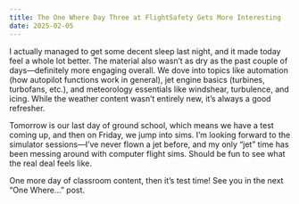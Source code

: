 ```yaml
---
title: The One Where Day Three at FlightSafety Gets More Interesting
date: 2025-02-05
---
```

I actually managed to get some decent sleep last night, and it made today feel a whole lot better. The material also wasn’t as dry as the past couple of days—definitely more engaging overall. We dove into topics like automation (how autopilot functions work in general), jet engine basics (turbines, turbofans, etc.), and meteorology essentials like windshear, turbulence, and icing. While the weather content wasn’t entirely new, it’s always a good refresher.

Tomorrow is our last day of ground school, which means we have a test coming up, and then on Friday, we jump into sims. I’m looking forward to the simulator sessions—I’ve never flown a jet before, and my only “jet” time has been messing around with computer flight sims. Should be fun to see what the real deal feels like.

One more day of classroom content, then it’s test time! See you in the next “One Where…” post.
